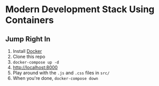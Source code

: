 # Modern Development Stack Using Containers

## Jump Right In

1.  Install [Docker](https://www.docker.com)
1.  Clone this repo
1.  `docker-compose up -d`
1.  <http://localhost:8000>
1.  Play around with the `.js` and `.css` files in `src/`
1.  When you're done, `docker-compose down`
